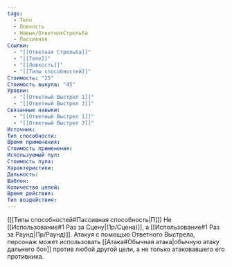 ```yaml
---
tags:
  - Тело
  - Ловкость
  - Навык/ОтветнаяСтрельба
  - Пассивная
Ссылки:
  - "[[Ответная Стрельба]]"
  - "[[Тело]]"
  - "[[Ловкость]]"
  - "[[Типы способностей]]"
Стоимость: "25"
Стоимость выкупа: "45"
Уровни:
  - "[[Ответный Выстрел 1]]"
  - "[[Ответный Выстрел 3]]"
Связанные навыки:
  - "[[Ответный Выстрел 1]]"
  - "[[Ответный Выстрел 3]]"
Источник:
Тип способности:
Время применения:
Стоимость применения:
Используемый пул:
Стоимость пула:
Характеристики:
Дальность:
Шаблон:
Количество целей:
Время действия:
Тип воздействия:
---
```

([[Типы способностей#Пассивная способность|П]]) Не [[Использование#1 Раз за Сцену|(1р/Сцена)]], а [[Использование#1 Раз за Раунд|(1р/Раунд)]].
Атакуя с помощью Ответного Выстрела, персонаж может использовать [[Атака#Обычная атака|обычную атаку дальнего боя]] против любой другой цели, а не только атаковавшего его противника. 
